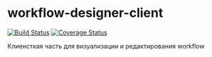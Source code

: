 # workflow-designer-client

[![Build Status](https://secure.travis-ci.org/old-town/workflow-designer-client.svg?branch=dev)](https://secure.travis-ci.org/old-town/workflow-designer-client)
[![Coverage Status](https://coveralls.io/repos/old-town/workflow-designer-client/badge.svg?branch=dev&service=github)](https://coveralls.io/github/old-town/workflow-designer-client?branch=dev)


Клиенсткая часть для визуализации и редактирования workflow

